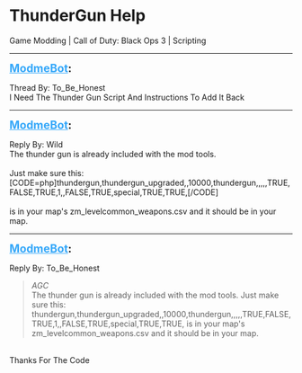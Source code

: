 # ThunderGun Help
Game Modding | Call of Duty: Black Ops 3 | Scripting

---
<strong style="font-size: 1.4em;"><span style="text-decoration: underline;text-decoration-color: #34a7f9;"><span style="color:#34a7f9;">ModmeBot</span></span>:</strong>

<p>Thread By: To_Be_Honest<br />I Need The Thunder Gun Script And Instructions To Add It Back</p>

---
<strong style="font-size: 1.4em;"><span style="text-decoration: underline;text-decoration-color: #34a7f9;"><span style="color:#34a7f9;">ModmeBot</span></span>:</strong>

<p>Reply By: Wild<br />The thunder gun is already included with the mod tools.<br /> <br />Just make sure this:<br />[CODE=php]thundergun,thundergun_upgraded,,10000,thundergun,,,,,TRUE,FALSE,TRUE,1,,FALSE,TRUE,special,TRUE,TRUE,[/CODE]<br /> <br />is in your map&#39;s zm_levelcommon_weapons.csv and it should be in your map.</p>

---
<strong style="font-size: 1.4em;"><span style="text-decoration: underline;text-decoration-color: #34a7f9;"><span style="color:#34a7f9;">ModmeBot</span></span>:</strong>

<p>Reply By: To_Be_Honest<br /><blockquote><em>AGC</em><br />The thunder gun is already included with the mod tools.   Just make sure this: thundergun,thundergun_upgraded,,10000,thundergun,,,,,TRUE,FALSE,TRUE,1,,FALSE,TRUE,special,TRUE,TRUE,   is in your map&#39;s zm_levelcommon_weapons.csv and it should be in your map.</blockquote><br /> Thanks For The Code</p>
